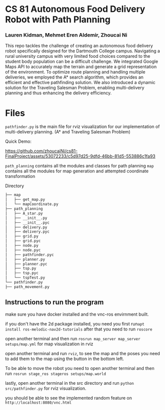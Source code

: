 # CS 81 Autonomous Food Delivery Robot with Path Planning
### Lauren Kidman, Mehmet Eren Aldemir, Zhoucai Ni
This repo tackles the challenge of creating an autonomous food delivery robot specifically designed for the Dartmouth College campus. Navigating a rural university campus with very limited food choices compared to the student body population can be a difficult challenge. We integrated Google Maps API to accurately map the terrain and generate a grid representation of the environment. To optimize route planning and handling multiple deliveries, we employed the A* search algorithm, which provides an efficient and effective pathfinding solution. We also introduced a dynamic solution for the Traveling Salesman Problem, enabling multi-delivery planning and thus enhancing the delivery efficiency. 

# Files
`pathfinder.py` is the main file for rviz visualization for our implementation of multi-delivery planning. (A* and Traveling Salesman Problem)

Quick Demo:

https://github.com/zhoucaiNi/cs81-FinalProject/assets/53072233/c5d97d25-9dfd-46bb-81d5-553886c1fa93


`path_planning` contains all the modules and classes for path planning
`map`   contains all the modules for map generation and attempted coordinate transformation

Directory
```bash
├── map
│   ├── get_map.py  
│   └── mapCoordinate.py
├── path_planning
│   ├── A_star.py
│   ├── __init__.py
│   ├── __init__.pyc
│   ├── delivery.py
│   ├── delivery.pyc
│   ├── grid.py
│   ├── grid.pyc
│   ├── node.py
│   ├── node.pyc
│   ├── pathfinder.pyc
│   ├── planner.py
│   ├── planner.pyc
│   ├── tsp.py
│   ├── tsp.pyc
│   └── tspTest.py
└── pathfinder.py
├── path_movement.py
```
## Instructions to run the program
make sure you have docker installed and the vnc-ros envirnment built. 

if you don't have the 2d package installed, you need you first run`apt install ros-melodic-nav2d-tutorials`
after that you need to run `roscore`

open another terminal and then run 
`rosrun map_server map_server setups/map.yml` for map visualization in rviz 

open another terminal and run `rviz`, to see the map and the poses you need to add them to the map using the button in the bottom left.  

To be able to move the robot you need to open another terminal and then run
`rosrun stage_ros stageros setups/map.world`
 
lastly, 
open another terminal in the src directory and run `python src/pathfinder.py` for rviz visualization. 

you should be able to see the implemented random feature on `http://localhost:8080/vnc.html`





